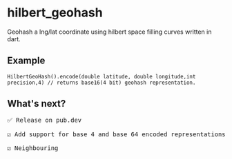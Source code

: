 # hilbert_geohash

Geohash a lng/lat coordinate using hilbert space filling curves written in dart.

## Example


```
HilbertGeoHash().encode(double latitude, double longitude,int precision,4) // returns base16(4 bit) geohash representation. 
```


## What's next?

<pre>
✅ Release on pub.dev <br> 
☑️ Add support for base 4 and base 64 encoded representations. <br> 
☑️ Neighbouring 
</pre>
